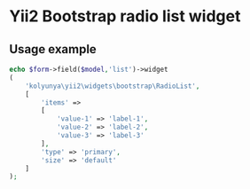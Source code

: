 # Yii2 Bootstrap radio list widget

## Usage example

~~~php
echo $form->field($model,'list')->widget
(
    'kolyunya\yii2\widgets\bootstrap\RadioList',
    [
        'items' =>
        [
            'value-1' => 'label-1',
            'value-2' => 'label-2',
            'value-3' => 'label-3'
        ],
        'type' => 'primary',
        'size' => 'default'
    ]
);
~~~
